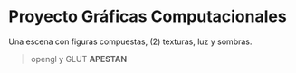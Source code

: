 # Proyecto Gráficas Computacionales

Una escena con figuras compuestas, (2) texturas, luz y sombras.

> opengl y GLUT **APESTAN**
